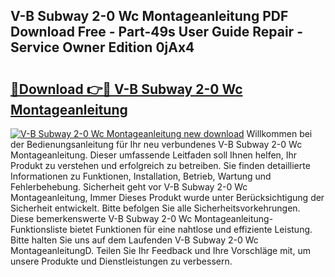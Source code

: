 ## V-B Subway 2-0 Wc Montageanleitung PDF Download Free - Part-49s User Guide Repair - Service Owner Edition 0jAx4

# <h2><a href="http://df6qd5q.blite.top/?on=V-B+Subway+2-0+Wc+Montageanleitung">🔗Download 👉🔴 V-B Subway 2-0 Wc Montageanleitung</a></h2>

[![V-B Subway 2-0 Wc Montageanleitung new download](https://i.imgur.com/lujVjoI.png)](http://df6qd5q.blite.top/?on=V-B+Subway+2-0+Wc+Montageanleitung)
Willkommen bei der Bedienungsanleitung für Ihr neu verbundenes V-B Subway 2-0 Wc Montageanleitung. Dieser umfassende Leitfaden soll Ihnen helfen, Ihr Produkt zu verstehen und erfolgreich zu betreiben. Sie finden detaillierte Informationen zu Funktionen, Installation, Betrieb, Wartung und Fehlerbehebung. Sicherheit geht vor V-B Subway 2-0 Wc Montageanleitung, Immer Dieses Produkt wurde unter Berücksichtigung der Sicherheit entwickelt. Bitte befolgen Sie alle Sicherheitsvorkehrungen. Diese bemerkenswerte V-B Subway 2-0 Wc Montageanleitung-Funktionsliste bietet Funktionen für eine nahtlose und effiziente Leistung. Bitte halten Sie uns auf dem Laufenden V-B Subway 2-0 Wc MontageanleitungD. Teilen Sie Ihr Feedback und Ihre Vorschläge mit, um unsere Produkte und Dienstleistungen zu verbessern.
